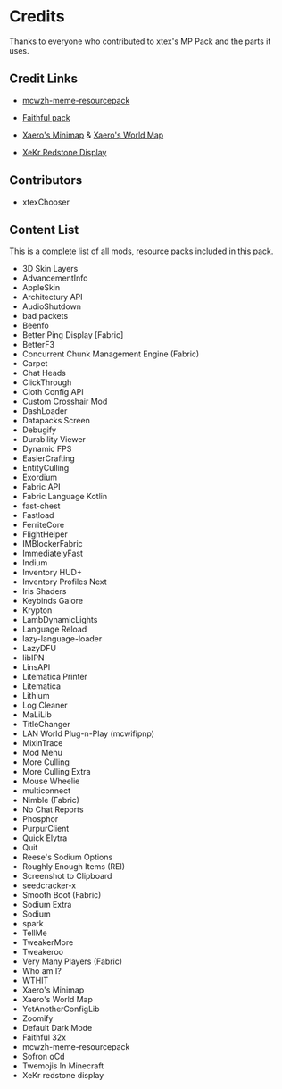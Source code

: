 # Credits

Thanks to everyone who contributed to xtex's MP Pack and the parts it uses.

## Credit Links

- [mcwzh-meme-resourcepack](https://meme.teahouse.team/)

- [Faithful pack](https://faithfulpack.net/)

- [Xaero's Minimap](https://www.curseforge.com/minecraft/mc-mods/xaeros-minimap/) & [Xaero's World Map](https://www.curseforge.com/minecraft/mc-mods/xaeros-world-map/)

- [XeKr Redstone Display](https://www.curseforge.com/minecraft/texture-packs/xekr-redstone-display)

## Contributors

<!--BEGIN CONTRIBUTORS LIST-->

- xtexChooser

<!--END CONTRIBUTORS LIST-->

## Content List

This is a complete list of all mods, resource packs included in this pack.

<!--BEGIN MOD LIST-->

- 3D Skin Layers
- AdvancementInfo
- AppleSkin
- Architectury API
- AudioShutdown
- bad packets
- Beenfo
- Better Ping Display [Fabric]
- BetterF3
- Concurrent Chunk Management Engine (Fabric)
- Carpet
- Chat Heads
- ClickThrough
- Cloth Config API
- Custom Crosshair Mod
- DashLoader
- Datapacks Screen
- Debugify
- Durability Viewer
- Dynamic FPS
- EasierCrafting
- EntityCulling
- Exordium
- Fabric API
- Fabric Language Kotlin
- fast-chest
- Fastload
- FerriteCore
- FlightHelper
- IMBlockerFabric
- ImmediatelyFast
- Indium
- Inventory HUD+
- Inventory Profiles Next
- Iris Shaders
- Keybinds Galore
- Krypton
- LambDynamicLights
- Language Reload
- lazy-language-loader
- LazyDFU
- libIPN
- LinsAPI
- Litematica Printer
- Litematica
- Lithium
- Log Cleaner
- MaLiLib
- TitleChanger
- LAN World Plug-n-Play (mcwifipnp)
- MixinTrace
- Mod Menu
- More Culling
- More Culling Extra
- Mouse Wheelie
- multiconnect
- Nimble (Fabric)
- No Chat Reports
- Phosphor
- PurpurClient
- Quick Elytra
- Quit
- Reese's Sodium Options
- Roughly Enough Items (REI)
- Screenshot to Clipboard
- seedcracker-x
- Smooth Boot (Fabric)
- Sodium Extra
- Sodium
- spark
- TellMe
- TweakerMore
- Tweakeroo
- Very Many Players (Fabric)
- Who am I?
- WTHIT
- Xaero's Minimap
- Xaero's World Map
- YetAnotherConfigLib
- Zoomify
- Default Dark Mode
- Faithful 32x
- mcwzh-meme-resourcepack
- Sofron oCd
- Twemojis In Minecraft
- XeKr redstone display

<!--END MOD LIST-->

